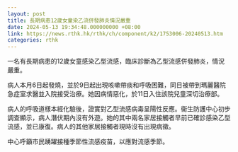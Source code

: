 ```yaml
---
layout: post
title: 長期病患12歲女童染乙流併發肺炎情況嚴重
date: 2024-05-13 19:34:48.000000000 +08:00
link: https://news.rthk.hk/rthk/ch/component/k2/1753006-20240513.htm
categories: rthk
---
```


一名有長期病患的12歲女童感染乙型流感，臨床診斷為乙型流感併發肺炎，情況嚴重。

病人本月6日起發燒，並於9日起出現咳嗽帶痰和呼吸困難，同日被帶到瑪麗醫院急症室求醫並入院接受治療。她因病情惡化，於11日入住該院兒童深切治療部。

病人的呼吸道樣本經化驗後，證實對乙型流感病毒呈陽性反應。衞生防護中心初步調查顯示，病人潛伏期內沒有外遊。她的其中兩名家居接觸者早前已確診感染乙型流感，並已康復。病人的其他家居接觸者現時沒有出現病徵。

中心呼籲市民踴躍接種季節性流感疫苗，以應對流感季節。



　　
